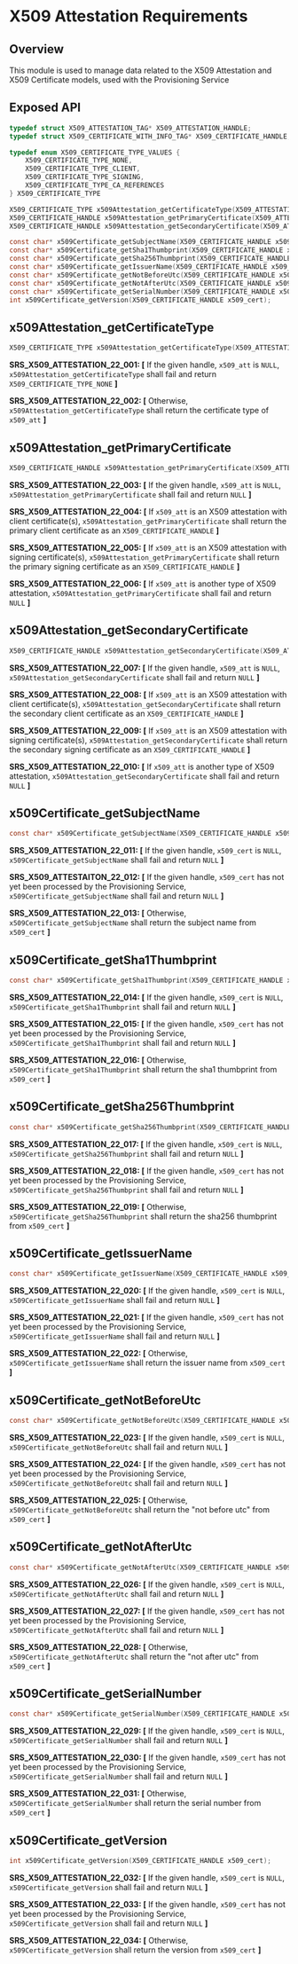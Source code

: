 # X509 Attestation Requirements

## Overview

This module is used to manage data related to the X509 Attestation and X509 Certificate models, used with the Provisioning Service

## Exposed API

```c
typedef struct X509_ATTESTATION_TAG* X509_ATTESTATION_HANDLE;
typedef struct X509_CERTIFICATE_WITH_INFO_TAG* X509_CERTIFICATE_HANDLE;

typedef enum X509_CERTIFICATE_TYPE_VALUES {
    X509_CERTIFICATE_TYPE_NONE,
    X509_CERTIFICATE_TYPE_CLIENT,
    X509_CERTIFICATE_TYPE_SIGNING,
    X509_CERTIFICATE_TYPE_CA_REFERENCES
} X509_CERTIFICATE_TYPE

X509_CERTIFICATE_TYPE x509Attestation_getCertificateType(X509_ATTESTATION_HANDLE x509_att);
X509_CERTIFICATE_HANDLE x509Attestation_getPrimaryCertificate(X509_ATTESTATION_HANDLE x509_att);
X509_CERTIFICATE_HANDLE x509Attestation_getSecondaryCertificate(X509_ATTESTATION_HANDLE x509_att);

const char* x509Certificate_getSubjectName(X509_CERTIFICATE_HANDLE x509_cert);
const char* x509Certificate_getSha1Thumbprint(X509_CERTIFICATE_HANDLE x509_cert);
const char* x509Certificate_getSha256Thumbprint(X509_CERTIFICATE_HANDLE x509_cert);
const char* x509Certificate_getIssuerName(X509_CERTIFICATE_HANDLE x509_cert);
const char* x509Certificate_getNotBeforeUtc(X509_CERTIFICATE_HANDLE x509_cert);
const char* x509Certificate_getNotAfterUtc(X509_CERTIFICATE_HANDLE x509_cert);
const char* x509Certificate_getSerialNumber(X509_CERTIFICATE_HANDLE x509_cert);
int x509Certificate_getVersion(X509_CERTIFICATE_HANDLE x509_cert);
```


## x509Attestation_getCertificateType

```c
X509_CERTIFICATE_TYPE x509Attestation_getCertificateType(X509_ATTESTATION_HANDLE x509_att);
```

**SRS_X509_ATTESTATION_22_001: [** If the given handle, `x509_att` is `NULL`, `x509Attestation_getCertificateType` shall fail and return `X509_CERTIFICATE_TYPE_NONE` **]**

**SRS_X509_ATTESTATION_22_002: [** Otherwise, `x509Attestation_getCertificateType` shall return the certificate type of `x509_att` **]**


## x509Attestation_getPrimaryCertificate

```c
X509_CERTIFICATE_HANDLE x509Attestation_getPrimaryCertificate(X509_ATTESTATION_HANDLE x509_att);
```

**SRS_X509_ATTESTATION_22_003: [** If the given handle, `x509_att` is `NULL`, `x509Attestation_getPrimaryCertificate` shall fail and return `NULL` **]**

**SRS_X509_ATTESTATION_22_004: [** If `x509_att` is an X509 attestation with client certificate(s), `x509Attestation_getPrimaryCertificate` shall return the primary client certificate as an `X509_CERTIFICATE_HANDLE` **]**

**SRS_X509_ATTESTATION_22_005: [** If `x509_att` is an X509 attestation with signing certificate(s), `x509Attestation_getPrimaryCertificate` shall return the primary signing certificate as an `X509_CERTIFICATE_HANDLE` **]**

**SRS_X509_ATTESTATION_22_006: [** If `x509_att` is another type of X509 attestation, `x509Attestation_getPrimaryCertificate` shall fail and return `NULL` **]**


## x509Attestation_getSecondaryCertificate

```c
X509_CERTIFICATE_HANDLE x509Attestation_getSecondaryCertificate(X509_ATTESTATION_HANDLE x509_att);
```

**SRS_X509_ATTESTATION_22_007: [** If the given handle, `x509_att` is `NULL`, `x509Attestation_getSecondaryCertificate` shall fail and return `NULL` **]**

**SRS_X509_ATTESTATION_22_008: [** If `x509_att` is an X509 attestation with client certificate(s), `x509Attestation_getSecondaryCertificate` shall return the secondary client certificate as an `X509_CERTIFICATE_HANDLE` **]**

**SRS_X509_ATTESTATION_22_009: [** If `x509_att` is an X509 attestation with signing certificate(s), `x509Attestation_getSecondaryCertificate` shall return the secondary signing certificate as an `X509_CERTIFICATE_HANDLE` **]**

**SRS_X509_ATTESTATION_22_010: [** If `x509_att` is another type of X509 attestation, `x509Attestation_getSecondaryCertificate` shall fail and return `NULL` **]**


## x509Certificate_getSubjectName

```c
const char* x509Certificate_getSubjectName(X509_CERTIFICATE_HANDLE x509_cert);
```

**SRS_X509_ATTESTATION_22_011: [** If the given handle, `x509_cert` is `NULL`, `x509Certificate_getSubjectName` shall fail and return `NULL` **]**

**SRS_X509_ATTESTAITON_22_012: [** If the given handle, `x509_cert` has not yet been processed by the Provisioning Service, `x509Certificate_getSubjectName` shall fail and return `NULL` **]**

**SRS_X509_ATTESTATION_22_013: [** Otherwise, `x509Certificate_getSubjectName` shall return the subject name from `x509_cert` **]**


## x509Certificate_getSha1Thumbprint

```c
const char* x509Certificate_getSha1Thumbprint(X509_CERTIFICATE_HANDLE x509_cert);
```

**SRS_X509_ATTESTATION_22_014: [** If the given handle, `x509_cert` is `NULL`, `x509Certificate_getSha1Thumbprint` shall fail and return `NULL` **]**

**SRS_X509_ATTESTATION_22_015: [** If the given handle, `x509_cert` has not yet been processed by the Provisioning Service, `x509Certificate_getSha1Thumbprint` shall fail and return `NULL` **]**

**SRS_X509_ATTESTATION_22_016: [** Otherwise, `x509Certificate_getSha1Thumbprint` shall return the sha1 thumbprint from `x509_cert` **]**


## x509Certificate_getSha256Thumbprint

```c
const char* x509Certificate_getSha256Thumbprint(X509_CERTIFICATE_HANDLE x509_cert);
```

**SRS_X509_ATTESTATION_22_017: [** If the given handle, `x509_cert` is `NULL`, `x509Certificate_getSha256Thumbprint` shall fail and return `NULL` **]**

**SRS_X509_ATTESTATION_22_018: [** If the given handle, `x509_cert` has not yet been processed by the Provisioning Service, `x509Certificate_getSha256Thumbprint` shall fail and return `NULL` **]**

**SRS_X509_ATTESTATION_22_019: [** Otherwise, `x509Certificate_getSha256Thumbprint` shall return the sha256 thumbprint from `x509_cert` **]**


## x509Certificate_getIssuerName

```c
const char* x509Certificate_getIssuerName(X509_CERTIFICATE_HANDLE x509_cert);
```

**SRS_X509_ATTESTATION_22_020: [** If the given handle, `x509_cert` is `NULL`, `x509Certificate_getIssuerName` shall fail and return `NULL` **]**

**SRS_X509_ATTESTATION_22_021: [** If the given handle, `x509_cert` has not yet been processed by the Provisioning Service, `x509Certificate_getIssuerName` shall fail and return `NULL` **]**

**SRS_X509_ATTESTATION_22_022: [** Otherwise, `x509Certificate_getIssuerName` shall return the issuer name from `x509_cert` **]**


## x509Certificate_getNotBeforeUtc

```c
const char* x509Certificate_getNotBeforeUtc(X509_CERTIFICATE_HANDLE x509_cert);
```

**SRS_X509_ATTESTATION_22_023: [** If the given handle, `x509_cert` is `NULL`, `x509Certificate_getNotBeforeUtc` shall fail and return `NULL` **]**

**SRS_X509_ATTESTATION_22_024: [** If the given handle, `x509_cert` has not yet been processed by the Provisioning Service, `x509Certificate_getNotBeforeUtc` shall fail and return `NULL` **]**

**SRS_X509_ATTESTATION_22_025: [** Otherwise, `x509Certificate_getNotBeforeUtc` shall return the "not before utc" from `x509_cert` **]**


## x509Certificate_getNotAfterUtc

```c
const char* x509Certificate_getNotAfterUtc(X509_CERTIFICATE_HANDLE x509_cert);
```

**SRS_X509_ATTESTATION_22_026: [** If the given handle, `x509_cert` is `NULL`, `x509Certificate_getNotAfterUtc` shall fail and return `NULL` **]**

**SRS_X509_ATTESTATION_22_027: [** If the given handle, `x509_cert` has not yet been processed by the Provisioning Service, `x509Certificate_getNotAfterUtc` shall fail and return `NULL` **]**

**SRS_X509_ATTESTATION_22_028: [** Otherwise, `x509Certificate_getNotAfterUtc` shall return the "not after utc" from `x509_cert` **]**


## x509Certificate_getSerialNumber

```c
const char* x509Certificate_getSerialNumber(X509_CERTIFICATE_HANDLE x509_cert);
```

**SRS_X509_ATTESTATION_22_029: [** If the given handle, `x509_cert` is `NULL`, `x509Certificate_getSerialNumber` shall fail and return `NULL` **]**

**SRS_X509_ATTESTATION_22_030: [** If the given handle, `x509_cert` has not yet been processed by the Provisioning Service, `x509Certificate_getSerialNumber` shall fail and return `NULL` **]**

**SRS_X509_ATTESTATION_22_031: [** Otherwise, `x509Certificate_getSerialNumber` shall return the serial number from `x509_cert` **]**


## x509Certificate_getVersion

```c
int x509Certificate_getVersion(X509_CERTIFICATE_HANDLE x509_cert);
```

**SRS_X509_ATTESTATION_22_032: [** If the given handle, `x509_cert` is `NULL`, `x509Certificate_getVersion` shall fail and return `NULL` **]**

**SRS_X509_ATTESTATION_22_033: [** If the given handle, `x509_cert` has not yet been processed by the Provisioning Service, `x509Certificate_getVersion` shall fail and return `NULL` **]**

**SRS_X509_ATTESTATION_22_034: [** Otherwise, `x509Certificate_getVersion` shall return the version from `x509_cert` **]**